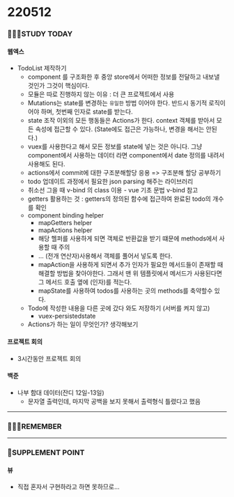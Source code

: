 # 220512

### 👨🏼‍🏫STUDY TODAY

#### 웹엑스

- TodoList 제작하기
  - component 를 구조화한 후 중앙 store에서 어떠한 정보를 전달하고 내보낼 것인가 그것이 핵심이다.
  - 모듈은 따로 진행하지 않는 이유 : 더 큰 프로젝트에서 사용
  - Mutations는 state를 변경하는 `유일한` 방법 이어야 한다. 반드시 동기적 로직이어야 하며, 첫번째 인자로 state를 받는다.
  - state 조작 이외의 모든 행동들은 Actions가 한다. context 객체를 받아서 모든 속성에 접근할 수 있다. (State에도 접근은 가능하나, 변경을 해서는 안된다.)
  - vuex를 사용한다고 해서 모든 정보를 state에 넣는 것은 아니다. 그냥 component에서 사용하는 데이터 라면 component에서 date 정의를 내려서 사용해도 된다.
  - actions에서 commit에 대한 구조분해할당 응용 => 구조분해 할당 공부하기
  - todo 업데이트 과정에서 필요한 json parsing 해주는 라이브러리
  - 취소선 그을 때 v-bind 의 class 이용 - vue 기초 문법 v-bind 참고
  - getters 활용하는 것 : getters의 정의된 함수에 접근하여 완료된 todo의 개수를 확인
  - component binding helper
    - mapGetters helper
    - mapActions helper
    - 해당 헬퍼를 사용하게 되면 객체로 반환값을 받기 떄문에 methods에서 사용할 때 주의
    - ... (전개 연산자)사용해서 객체를 풀어서 넣도록 한다.
    - mapAction을 사용하게 되면서 추가 인자가 필요한 메서드들이 존재할 때 해결할 방법을 찾아야한다. 그래서 맨 위 템플릿에서 메서드가 사용된다면 그 메서드 호출 옆에 (인자)를 적는다.
    - mapState를 사용하여 todos를 사용하는 곳의 methods를 축약할수 있다.
  - Todo에 작성한 내용을 다른 곳에 갔다 와도 저장하기 (서버를 켜지 않고)
    - vuex-persistedstate
  - Actions가 하는 일이 무엇인가? 생각해보기



#### 프로젝트 회의

- 3시간동안 프로젝트 회의



#### 백준

- 나부 함대 데이터(잔디 12일-13일)
  - 문자열 출력인데, 마지막 공백을 보지 못해서 출력형식 틀렸다고 했음

---

### 💆🏼‍♂️REMEMBER



---

### 💫SUPPLEMENT POINT

#### 뷰

- 직접 혼자서 구현하라고 하면 못하므로...
